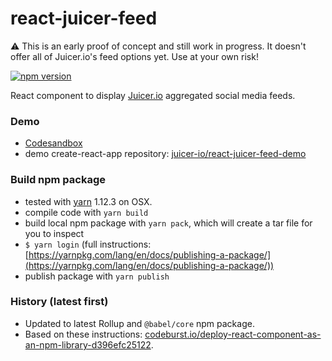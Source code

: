 # react-juicer-feed

⚠️ This is an early proof of concept and still work in progress. It doesn't offer all of Juicer.io's feed options yet. Use at your own risk!

[![npm version](https://img.shields.io/npm/v/react-juicer-feed.svg)](https://www.npmjs.com/package/react-juicer-feed)

React component to display [Juicer.io](https://www.juicer.io) aggregated social media feeds.

### Demo
+ [Codesandbox](https://codesandbox.io/s/react-juicer-feed-demo-fsbu1)
+ demo create-react-app repository: [juicer-io/react-juicer-feed-demo](https://github.com/juicer-io/react-juicer-feed-demo)

### Build npm package
+ tested with [yarn](https://yarnpkg.com) 1.12.3 on OSX.
+ compile code with `yarn build`
+ build local npm package with `yarn pack`, which will create a tar file for you to inspect
+ `$ yarn login` (full instructions: [https://yarnpkg.com/lang/en/docs/publishing-a-package/](https://yarnpkg.com/lang/en/docs/publishing-a-package/))
+ publish package with `yarn publish`

### History (latest first)
+ Updated to latest Rollup and `@babel/core` npm package.
+ Based on these instructions: [codeburst.io/deploy-react-component-as-an-npm-library-d396efc25122](https://codeburst.io/deploy-react-component-as-an-npm-library-d396efc25122).
